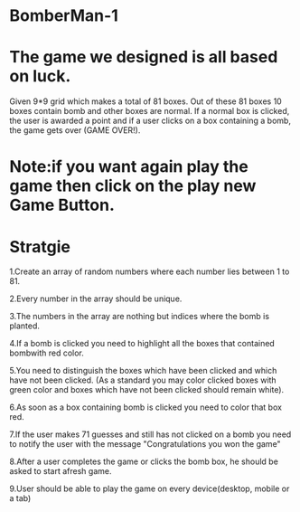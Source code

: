 # BomberMan-1

# The game we designed is all based on luck.

Given 9*9 grid which makes a total of 81 boxes.
Out of these 81 boxes 10 boxes contain bomb and other boxes are normal.
If a normal box is clicked, the user is awarded a point and if a user clicks on a
box containing a bomb, the game gets over (GAME OVER!).

# Note:if you want again play the game then click on the play new Game Button.
	
# Stratgie
1.Create an array of random numbers where each number lies between 1 to 81.

2.Every number in the array should be unique.

3.The numbers in the array are nothing but indices where the bomb is planted.

4.If a bomb is clicked you need to highlight all the boxes that contained bombwith red color.

5.You need to distinguish the boxes which have been clicked and which have not been clicked. (As a standard you may color clicked 
  boxes with green color and boxes which have not been clicked should remain white).

6.As soon as a box containing bomb is clicked you need to color that box red.

7.If the user makes 71 guesses and still has not clicked on a bomb you need to notify the user with the message "Congratulations
  you won the game"

8.After a user completes the game or clicks the bomb box, he should be asked to start afresh game.

9.User should be able to play the game on every device(desktop, mobile or a tab)

